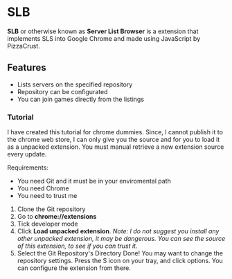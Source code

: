 # SLB

**SLB** or otherwise known as **Server List Browser** is a extension that implements SLS into Google Chrome and made using JavaScript by PizzaCrust.

## Features

- Lists servers on the specified repository
- Repository can be configurated
- You can join games directly from the listings

### Tutorial

I have created this tutorial for chrome dummies. Since, I cannot publish it to the chrome web store, I can only give you the source and for you to load it as a unpacked extension. You must manual retrieve a new extension source every update.

Requirements:
- You need Git and it must be in your enviromental path
- You need Chrome
- You need to trust me

1. Clone the Git repository
2. Go to **chrome://extensions**
3. Tick developer mode
4. Click **Load unpacked extension**. *Note: I do not suggest you install any other unpacked extension, it may be dangerous. You can see the source of this extension, to see if you can trust it.*
5. Select the Git Repository's Directory
Done! You may want to change the repository settings. Press the S icon on your tray, and click options. You can configure the extension from there.